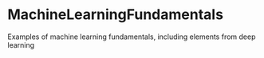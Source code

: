 # MachineLearningFundamentals
Examples of machine learning fundamentals, including elements from deep learning
